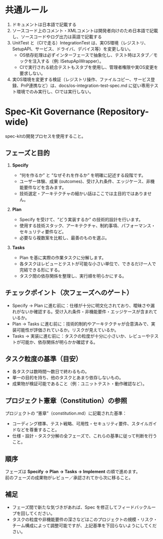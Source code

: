 ﻿# 共通ルール

1. ドキュメントは日本語で記載する
1. ソースコード上のコメント・XMLコメントは開発者向けのため日本語で記載し、ソースコードやログ出力は英語で記載する
1. UnitTest と（CIで走る）IntegrationTest は、実OS環境（レジストリ、SetupAPI、サービス、ドライバ、デバイス等）を変更しない。
   - OS依存処理は必ずインターフェースで抽象化し、テスト時はスタブ／モックを注入する（例: ISetupApiWrapper）。
   - CIで実行される統合テストもスタブを使用し、管理者権限や実OS変更を要求しない。
1. 実OS環境を変更する検証（レジストリ操作、ファイルコピー、サービス登録、PnP連携など）は、docs/os-integration-test-spec.md に従い専用テスト環境でのみ実行し、CIでは実行しない。

# Spec-Kit Governance (Repository-wide)

spec-kitの開発プロセスを使用すること。

## フェーズと目的

1. **Specify**  
   - “何を作るか” と “なぜそれを作るか” を明確に記述する段階です。  
   - ユーザー体験、成果 (outcomes)、受け入れ条件、エッジケース、非機能要件などを含みます。  
   - 技術選定・アーキテクチャの細かい話はここでは主目的ではありません。

2. **Plan**  
   - Specify を受けて、“どう実装するか” の技術的設計を行います。  
   - 使用する技術スタック、アーキテクチャ、制約事項、パフォーマンス・セキュリティ要件など。  
   - 必要なら複数案を比較し、最善のものを選ぶ。

3. **Tasks**  
   - Plan を基に実際の作業タスクに分解します。  
   - 各タスクはレビューとテストが可能な小さい単位で、できるだけ一人で完結できる形にする。  
   - タスク間の依存関係を整理し、実行順を明らかにする。

## チェックポイント（次フェーズへのゲート）

- Specify → Plan に進む前に：仕様が十分に明文化されており、曖昧さや漏れがないか確認する。受け入れ条件・非機能要件・エッジケースが含まれているか。  
- Plan → Tasks に進む前に：技術的制約やアーキテクチャが合意済みで、実装可能性が評価されているか。リスクが見えているか。  
- Tasks → 実装に進む前に：タスクの粒度が十分に小さいか、レビューやテストが可能か、依存関係が明らかか確認する。  

## タスク粒度の基準（目安）

- 各タスクは数時間〜数日で終わるもの。  
- 単一の目的を持ち、他のタスクとあまり依存しないもの。  
- 成果物が検証可能であること（例：ユニットテスト・動作確認など）。  

## プロジェクト憲章（Constitution）の参照

プロジェクトの “憲章”（constitution.md）に記載された基準：

- コーディング標準、テスト戦略、可用性・セキュリティ要件、スタイルガイドなどを尊重すること。  
- 仕様・設計・タスク分解の全フェーズで、これらの基準に従って判断を行うこと。

## 順序

フェーズは **Specify → Plan → Tasks → Implement** の順で進めます。  
前のフェーズの成果物がレビュー／承認されてから次に移ること。

## 補足

- フェーズ間で新たな気づきがあれば、Spec を修正してフィードバックループを回してください。  
- タスクの粒度や非機能要件の深さなどはこのプロジェクトの規模・リスク・チーム構成によって調整可能ですが、上記基準を下回らないようにしてください。

